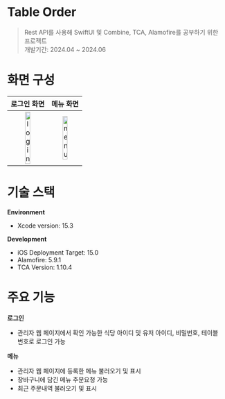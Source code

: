 # Table Order
> Rest API를 사용해 SwiftUI 및 Combine, TCA, Alamofire를 공부하기 위한 프로젝트   
> 개발기간: 2024.04 ~ 2024.06

# 화면 구성

| 로그인 화면 | 메뉴 화면 |
|:---:|:---:|
| <img src="https://github.com/hyeonsik971029/table-order/assets/156991031/b8ee7a56-28c2-43f3-950a-65496e54fedb" width="40%" height="50%" alt="login"></img> | <img src="https://github.com/hyeonsik971029/table-order/assets/156991031/3c5349a0-d23d-4819-8a0d-0ea400ebe4b5" width="40%" height="50%" alt="menu"></img> |
    
# 기술 스택

**Environment**

 - Xcode version: 15.3

**Development**

 - iOS Deployment Target: 15.0
 - Alamofire: 5.9.1
 - TCA Version: 1.10.4

# 주요 기능

**로그인**
 - 관리자 웹 페이지에서 확인 가능한 식당 아이디 및 유저 아이디, 비밀번호, 테이블 번호로 로그인 가능

**메뉴**
 - 관리자 웹 페이지에 등록한 메뉴 불러오기 및 표시
 - 장바구니에 담긴 메뉴 주문요청 가능
 - 최근 주문내역 불러오기 및 표시
